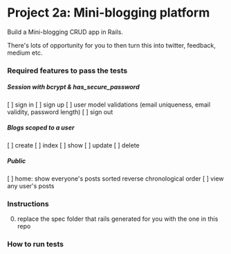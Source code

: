 # Project 2a: Mini-blogging platform

Build a Mini-blogging CRUD app in Rails.

There's lots of opportunity for you to then turn this into twitter, feedback, medium etc.

### Required features to pass the tests
##### Session with bcrypt & has_secure_password
[ ] sign in
[ ] sign up
[ ] user model validations (email uniqueness, email validity, password length)
[ ] sign out

##### Blogs scoped to a user
[ ] create
[ ] index
[ ] show
[ ] update
[ ] delete

##### Public
[ ] home: show everyone's posts sorted reverse chronological order
[ ] view any user's posts

### Instructions
0. replace the spec folder that rails generated for you with the one in this repo

### How to run tests
